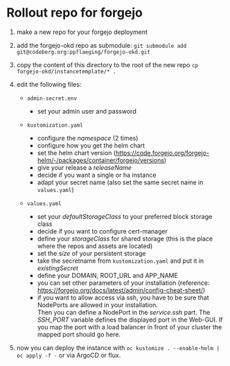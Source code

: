 # Rollout repo for forgejo

1. make a new repo for your forgejo deployment
1. add the forgejo-okd repo as submodule: `git submodule add git@codeberg.org:ppflaeging/forgejo-okd.git`
1. copy the content of this directory to the root of the new repo `cp forgejo-okd/instancetemplate/* .`
1. edit the following files:

    - `admin-secret.env`

      - set your admin user and password

    - `kustomization.yaml`

      - configure the *namespace* (2 times)
      - configure how you get the helm chart
      - set the helm chart version (<https://code.forgejo.org/forgejo-helm/-/packages/container/forgejo/versions>)
      - give your release a *releaseName*
      - decide if you want a single or ha instance
      - adapt your secret name (also set the same secret name in `values.yaml`)

    - `values.yaml`

      - set your *defaultStorageClass* to your preferred block storage class
      - decide if you want to configure cert-manager
      - define your *storageClass* for shared storage (this is the place where the repos and assets are located)
      - set the *size* of your persistent storage
      - take the secretname from `kustomization.yaml` and put it in *existingSecret*
      - define your DOMAIN, ROOT_URL and APP_NAME
      - you can set other parameters of your installation (reference: <https://forgejo.org/docs/latest/admin/config-cheat-sheet/>)
      - if you want to allow access via ssh, you have to be sure that NodePorts are allowed in your installation.  
        Then you can define a NodePort in the *service.ssh* part. The *SSH_PORT* variable defines the displayed port in the Web-GUI. If you map the port with a load balancer in front of your cluster the mapped port should go here.

1. now you can deploy the instance with `oc kustomize . --enable-helm | oc apply -f -` or via ArgoCD or flux.